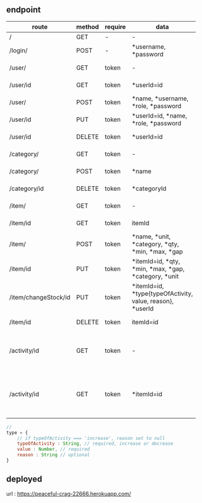 ## endpoint

|route     |method |require|data    |query|desc|
|-----     |-------|------ |---     |---|---|
|/         | GET   |-      | -      | -|for test api|
|/login/   | POST  | -     | *username, *password | - | for get token|
|/user/    | GET   | token | -       |- | get all users|
|/user/id  | GET   | token | *userId=id |- | get single user |
|/user/    | POST  | token | *name, *username, *role, *password |-| add new user|
|/user/id  | PUT   | token | *userId=id, *name, *role, *password |-| edit user|
|/user/id  | DELETE| token | *userId=id |-| for delete a user |
|/category/|GET    | token | - |-| get all categories|
|/category/|POST   | token | *name |-| add new category|
|/category/id|DELETE | token | *categoryId |-| delete a category
|/item/| GET| token | -|-| get all items
|/item/id| GET| token | itemId |-| get a single Item
|/item/| POST| token | *name, *unit, *category, *qty, *min, *max, *gap|-| add new item
|/item/id| PUT| token | *itemId=id, *qty, *min, *max, *gap, *category, *unit |-| edit a item 
|/item/changeStock/id| PUT| token | *itemId=id, *type{typeOfActivity, value, reason}, *userId |-| change stock a item and add activity
|/item/id| DELETE| token | itemId=id |-| delete a item
|/activity/id| GET | token | - |-| get a item activities based descending date
|/activity/id| GET | token | *itemId=id|limit(number)| get all activity with limit based descending date|


```javascript 
//  
type = {
    // if typeOfActivity === 'increase', reason set to null
    typeOfActivity : String, // required, increase or decrease 
    value : Number, // required
    reason : String // optional
}
```

## deployed
url : https://peaceful-crag-22666.herokuapp.com/
